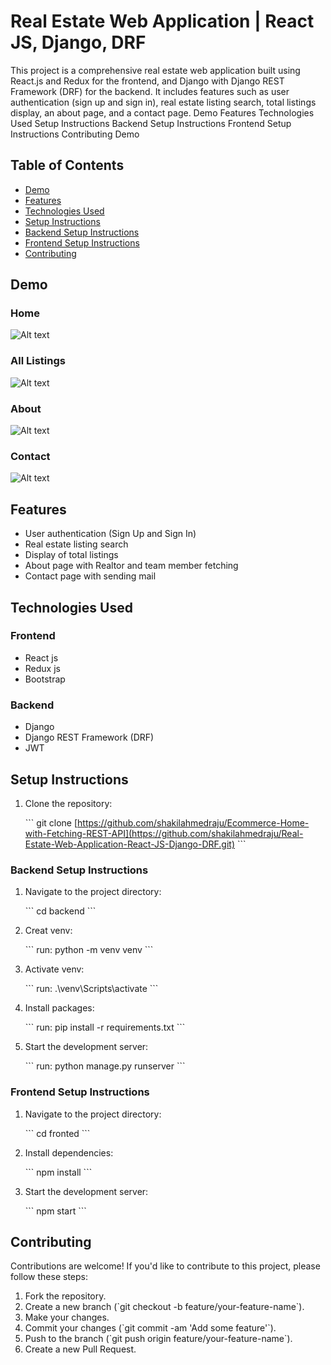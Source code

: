 # Real Estate Web Application | React JS, Django, DRF

This project is a comprehensive real estate web application built using React.js and Redux for the frontend, and Django with Django REST Framework (DRF) for the backend. It includes features such as user authentication (sign up and sign in), real estate listing search, total listings display, an about page, and a contact page.
Demo
Features
Technologies Used
Setup Instructions
Backend Setup Instructions
Frontend Setup Instructions
Contributing
Demo

## Table of Contents

- [Demo](#demo)
- [Features](#features)
- [Technologies Used](#technologies-used)
- [Setup Instructions](#setup-instructions)
- [Backend Setup Instructions](#backend-setup-instructions)
- [Frontend Setup Instructions](#frontend-setup-instructions)
- [Contributing](#contributing)

## Demo
### Home
![Alt text](/images/Realest-Estate-Home.png "Home")

### All Listings
![Alt text](/images/Realest-Estate-Listings.png "All Listings")

### About
![Alt text](/images/Realest-Estate-About.png "About")

### Contact
![Alt text](/images/Realest-Estate-Contact.png "Contact")

## Features

- User authentication (Sign Up and Sign In)
- Real estate listing search
- Display of total listings
- About page with Realtor and team member fetching
- Contact page with sending mail

## Technologies Used

### Frontend
- React js
- Redux js
- Bootstrap
  
### Backend
- Django
- Django REST Framework (DRF)
- JWT

## Setup Instructions

1. Clone the repository:

   \`\`\`
   git clone [https://github.com/shakilahmedraju/Ecommerce-Home-with-Fetching-REST-API](https://github.com/shakilahmedraju/Real-Estate-Web-Application-React-JS-Django-DRF.git)
   \`\`\`

### Backend Setup Instructions
1. Navigate to the project directory:

   \`\`\`
   cd backend
   \`\`\`
   
2. Creat venv:

   \`\`\`
   run: python -m venv venv
   \`\`\`

3. Activate venv:

   \`\`\`
   run: .\venv\Scripts\activate
   \`\`\`

4. Install packages:

   \`\`\`
   run: pip install -r requirements.txt
   \`\`\`

4. Start the development server:

   \`\`\`
   run: python manage.py runserver
   \`\`\`
   
### Frontend Setup Instructions
1. Navigate to the project directory:

   \`\`\`
   cd fronted
   \`\`\`

3. Install dependencies:

   \`\`\`
   npm install
   \`\`\`

4. Start the development server:

   \`\`\`
   npm start
   \`\`\`



## Contributing

Contributions are welcome! If you'd like to contribute to this project, please follow these steps:

1. Fork the repository.
2. Create a new branch (\`git checkout -b feature/your-feature-name\`).
3. Make your changes.
4. Commit your changes (\`git commit -am 'Add some feature'\`).
5. Push to the branch (\`git push origin feature/your-feature-name\`).
6. Create a new Pull Request.


